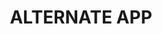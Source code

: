 ---
title: ALTERNATE APP
replaces:
  - name: XD
    abbreviation: XD
  - name: Illustrator
    abbreviation: AI
pricing:
  - name: paid
  - name: foss
description: Brief description of why you should get this app. Lorem ipsum blah blah blah something ok bye.
downloadLink: https://example.com
---
